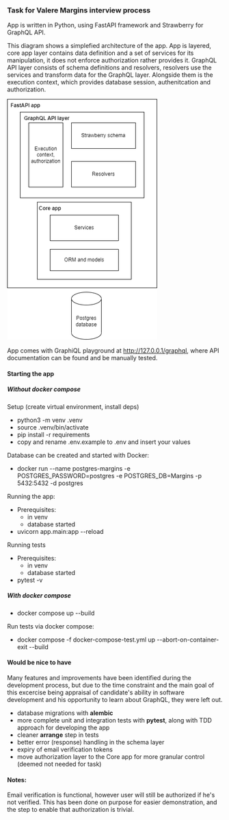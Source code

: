 ### Task for Valere Margins interview process

App is written in Python, using FastAPI framework and Strawberry for GraphQL API.

This diagram shows a simplefied architecture of the app. App is layered, core app layer contains data definition and a set of services for its manipulation, it does not enforce authorization rather provides it. GraphQL API layer consists of schema definitions and resolvers, resolvers use the services and transform data for the GraphQL layer. Alongside them is the execution context, which provides database session, authenitcation and authorization.

![alt text](docs/app_simplified_architecture.png "Title")

App comes with GraphiQL playground at http://127.0.0.1/graphql, where API documentation can be found and be manually tested.

#### Starting the app

##### Without docker compose

Setup (create virtual environment, install deps)

- python3 -m venv .venv
- source .venv/bin/activate
- pip install -r requirements
- copy and rename .env.example to .env and insert your values

Database can be created and started with Docker:

- docker run --name postgres-margins -e POSTGRES_PASSWORD=postgres -e POSTGRES_DB=Margins -p 5432:5432 -d postgres

Running the app:

- Prerequisites:
  - in venv
  - database started
- uvicorn app.main:app --reload

Running tests

- Prerequisites:
  - in venv
  - database started
- pytest -v

##### With docker compose

- docker compose up --build

Run tests via docker compose:

- docker compose -f docker-compose-test.yml up --abort-on-container-exit --build

#### Would be nice to have

Many features and improvements have been identified during the development process, but due to the time constraint and the main goal of this excercise being appraisal of candidate's ability in software development and his opportunity to learn about GraphQL, they were left out.

- database migrations with **alembic**
- more complete unit and integration tests with **pytest**, along with TDD approach for developing the app
- cleaner **arrange** step in tests
- better error (response) handling in the schema layer
- expiry of email verification tokens
- move authorization layer to the Core app for more granular control (deemed not needed for task)

#### Notes:

Email verification is functional, however user will still be authorized if he's not verified. This has been done on purpose for easier demonstration, and the step to enable that authorization is trivial.

